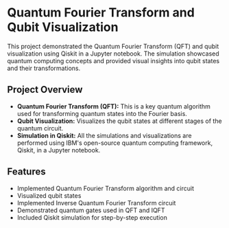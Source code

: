 # Quantum Fourier Transform and Qubit Visualization

This project demonstrated the Quantum Fourier Transform (QFT) and qubit visualization using Qiskit in a Jupyter notebook. The simulation showcased quantum computing concepts and provided visual insights into qubit states and their transformations.

## Project Overview

- **Quantum Fourier Transform (QFT):** This is a key quantum algorithm used for transforming quantum states into the Fourier basis.
- **Qubit Visualization:** Visualizes the qubit states at different stages of the quantum circuit.
- **Simulation in Qiskit:** All the simulations and visualizations are performed using IBM's open-source quantum computing framework, Qiskit, in a Jupyter notebook.

## Features

- Implemented Quantum Fourier Transform algorithm and circuit
- Visualized qubit states
- Implemented Inverse Quantum Fourier Transform circuit
- Demonstrated quantum gates used in QFT and IQFT
- Included Qiskit simulation for step-by-step execution
